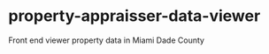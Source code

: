 property-appraisser-data-viewer
===============================

Front end viewer property data in Miami Dade County
